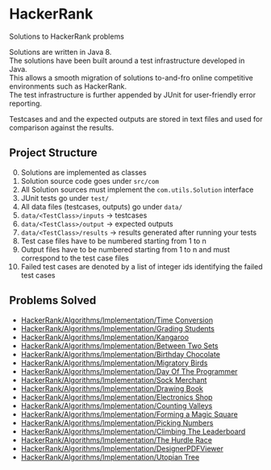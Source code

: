 # HackerRank
Solutions to HackerRank problems

Solutions are written in Java 8. <br/>
The solutions have been built around a test infrastructure developed in Java. <br/>
This allows a smooth migration of solutions to-and-fro online competitive environments such as HackerRank. <br/>
The test infrastructure is further appended by JUnit for user-friendly error reporting.<br/>

Testcases and and the expected outputs are stored in text files and used for comparison against the results.


## Project Structure

0. Solutions are implemented as classes
1. Solution source code goes under `src/com`
2. All Solution sources must implement the `com.utils.Solution` interface
3. JUnit tests go under `test/`
4. All data files (testcases, outputs) go under `data/`
5. `data/<TestClass>/inputs` -> testcases
6. `data/<TestClass>/output` -> expected outputs
7. `data/<TestClass>/results` -> results generated after running your tests
8. Test case files have to be numbered starting from 1 to n
9. Output files have to be numbered starting from 1 to n and must correspond to the test case files
10. Failed test cases are denoted by a list of integer ids identifying the failed test cases


## Problems Solved

* [HackerRank/Algorithms/Implementation/Time Conversion](https://www.hackerrank.com/challenges/time-conversion/problem)
* [HackerRank/Algorithms/Implementation/Grading Students](https://www.hackerrank.com/challenges/grading/problem)
* [HackerRank/Algorithms/Implementation/Kangaroo](https://www.hackerrank.com/challenges/kangaroo/problem)
* [HackerRank/Algorithms/Implementation/Between Two Sets](https://www.hackerrank.com/challenges/between-two-sets/problem)
* [HackerRank/Algorithms/Implementation/Birthday Chocolate](https://www.hackerrank.com/challenges/the-birthday-bar/problem)
* [HackerRank/Algorithms/Implementation/Migratory Birds](https://www.hackerrank.com/challenges/migratory-birds/problem)
* [HackerRank/Algorithms/Implementation/Day Of The Programmer](https://www.hackerrank.com/challenges/day-of-the-programmer/problem)
* [HackerRank/Algorithms/Implementation/Sock Merchant](https://www.hackerrank.com/challenges/sock-merchant/problem)
* [HackerRank/Algorithms/Implementation/Drawing Book](https://www.hackerrank.com/challenges/drawing-book/problem)
* [HackerRank/Algorithms/Implementation/Electronics Shop](https://www.hackerrank.com/challenges/electronics-shop/problem)
* [HackerRank/Algorithms/Implementation/Counting Valleys](https://www.hackerrank.com/challenges/counting-valleys/problem)
* [HackerRank/Algorithms/Implementation/Forming a Magic Square](https://www.hackerrank.com/challenges/magic-square-forming/problem)
* [HackerRank/Algorithms/Implementation/Picking Numbers](https://www.hackerrank.com/challenges/picking-numbers/problem)
* [HackerRank/Algorithms/Implementation/Climbing The Leaderboard](https://www.hackerrank.com/challenges/climbing-the-leaderboard/problem)
* [HackerRank/Algorithms/Implementation/The Hurdle Race](https://www.hackerrank.com/challenges/the-hurdle-race/problem)
* [HackerRank/Algorithms/Implementation/DesignerPDFViewer](https://www.hackerrank.com/challenges/designer-pdf-viewer/problem)
* [HackerRank/Algorithms/Implementation/Utopian Tree](https://www.hackerrank.com/challenges/utopian-tree/problem)